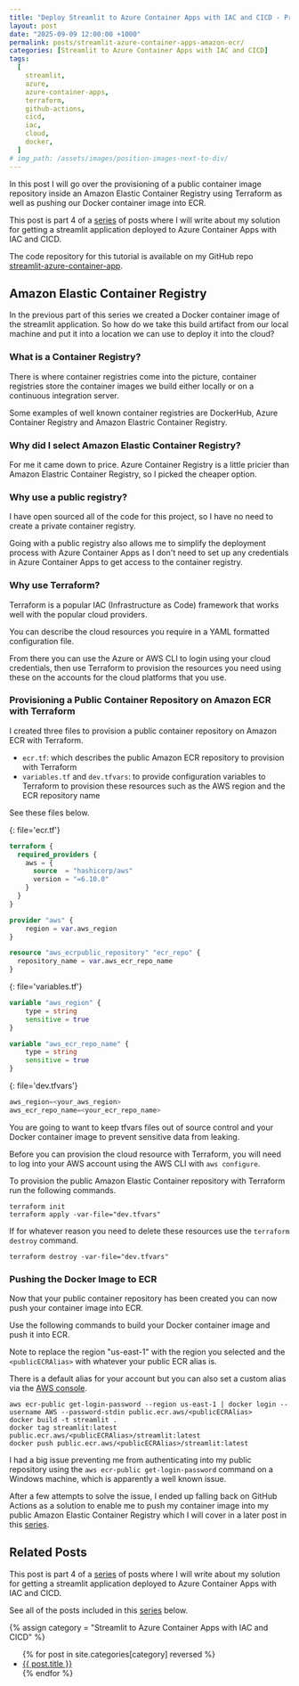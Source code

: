 ```yaml
---
title: "Deploy Streamlit to Azure Container Apps with IAC and CICD - Provision a Public Container Repository with Amazon ECR"
layout: post
date: "2025-09-09 12:00:00 +1000"
permalink: posts/streamlit-azure-container-apps-amazon-ecr/
categories: [Streamlit to Azure Container Apps with IAC and CICD]
tags:
  [
    streamlit,
    azure,
    azure-container-apps,
    terraform,
    github-actions,
    cicd,
    iac,
    cloud,
    docker,
  ]
# img_path: /assets/images/position-images-next-to-div/
---
```


In this post I will go over the provisioning of a public container image repository inside an Amazon Elastic Container Registry using Terraform as well as pushing our Docker container image into ECR.

This post is part 4 of a [series](/categories/streamlit-to-azure-container-apps-with-iac-and-cicd/) of posts where I will write about my solution for getting a streamlit application deployed to Azure Container Apps with IAC and CICD.

The code repository for this tutorial is available on my GitHub repo [streamlit-azure-container-app](https://github.com/jarrodlilkendey/streamlit-azure-container-app).

## Amazon Elastic Container Registry

In the previous part of this series we created a Docker container image of the streamlit application. So how do we take this build artifact from our local machine and put it into a location we can use to deploy it into the cloud?

### What is a Container Registry?

There is where container registries come into the picture, container registries store the container images we build either locally or on a continuous integration server.

Some examples of well known container registries are DockerHub, Azure Container Registry and Amazon Elastric Container Registry.

### Why did I select Amazon Elastic Container Registry?

For me it came down to price. Azure Container Registry is a little pricier than Amazon Elastric Container Registry, so I picked the cheaper option.

### Why use a public registry?

I have open sourced all of the code for this project, so I have no need to create a private container registry.

Going with a public registry also allows me to simplify the deployment process with Azure Container Apps as I don't need to set up any credentials in Azure Container Apps to get access to the container registry.

### Why use Terraform?

Terraform is a popular IAC (Infrastructure as Code) framework that works well with the popular cloud providers.

You can describe the cloud resources you require in a YAML formatted configuration file.

From there you can use the Azure or AWS CLI to login using your cloud credentials, then use Terraform to provision the resources you need using these on the accounts for the cloud platforms that you use.

### Provisioning a Public Container Repository on Amazon ECR with Terraform

I created three files to provision a public container repository on Amazon ECR with Terraform.

- `ecr.tf`: which describes the public Amazon ECR repository to provision with Terraform
- `variables.tf` and `dev.tfvars`: to provide configuration variables to Terraform to provision these resources such as the AWS region and the ECR repository name

See these files below.

{: file='ecr.tf'}

```terraform
terraform {
  required_providers {
    aws = {
      source  = "hashicorp/aws"
      version = "=6.10.0"
    }
  }
}

provider "aws" {
    region = var.aws_region
}

resource "aws_ecrpublic_repository" "ecr_repo" {
  repository_name = var.aws_ecr_repo_name
}
```

{: file='variables.tf'}

```terraform
variable "aws_region" {
    type = string
    sensitive = true
}

variable "aws_ecr_repo_name" {
    type = string
    sensitive = true
}
```

{: file='dev.tfvars'}

```terraform
aws_region=<your_aws_region>
aws_ecr_repo_name=<your_ecr_repo_name>
```

You are going to want to keep tfvars files out of source control and your Docker container image to prevent sensitive data from leaking.

Before you can provision the cloud resource with Terraform, you will need to log into your AWS account using the AWS CLI with `aws configure`.

To provision the public Amazon Elastic Container repository with Terraform run the following commands.

```
terraform init
terraform apply -var-file="dev.tfvars"
```

If for whatever reason you need to delete these resources use the `terraform destroy` command.

```
terraform destroy -var-file="dev.tfvars"
```

### Pushing the Docker Image to ECR

Now that your public container repository has been created you can now push your container image into ECR.

Use the following commands to build your Docker container image and push it into ECR.

Note to replace the region "us-east-1" with the region you selected and the `<publicECRAlias>` with whatever your public ECR alias is.

There is a default alias for your account but you can also set a custom alias via the [AWS console](https://docs.aws.amazon.com/AmazonECR/latest/public/public-registry-settings.html).

```
aws ecr-public get-login-password --region us-east-1 | docker login --username AWS --password-stdin public.ecr.aws/<publicECRAlias>
docker build -t streamlit .
docker tag streamlit:latest public.ecr.aws/<publicECRAlias>/streamlit:latest
docker push public.ecr.aws/<publicECRAlias>/streamlit:latest
```

I had a big issue preventing me from authenticating into my public repository using the `aws ecr-public get-login-password` command on a Windows machine, which is apparently a well known issue.

After a few attempts to solve the issue, I ended up falling back on GitHub Actions as a solution to enable me to push my container image into my public Amazon Elastic Container Registry which I will cover in a later post in this [series](/categories/streamlit-to-azure-container-apps-with-iac-and-cicd/).

## Related Posts

This post is part 4 of a [series](/categories/streamlit-to-azure-container-apps-with-iac-and-cicd/) of posts where I will write about my solution for getting a streamlit application deployed to Azure Container Apps with IAC and CICD.

See all of the posts included in this [series](/categories/streamlit-to-azure-container-apps-with-iac-and-cicd/) below.

{% assign category = "Streamlit to Azure Container Apps with IAC and CICD" %}

<ul>
  {% for post in site.categories[category] reversed %}
    <li>
      <a href="{{ post.url }}">{{ post.title }}</a>
    </li>
  {% endfor %}
</ul>
